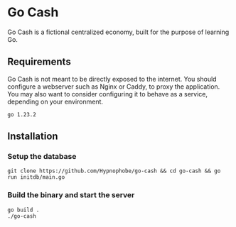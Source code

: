 # Go Cash
Go Cash is a fictional centralized economy, built for the purpose of learning Go.

## Requirements

Go Cash is not meant to be directly exposed to the internet. You should configure a webserver such as Nginx or Caddy, to proxy the application. You may also want to consider configuring it to behave as a service, depending on your environment.

`go 1.23.2`

## Installation

### Setup the database

`git clone https://github.com/Hypnophobe/go-cash && cd go-cash && go run initdb/main.go`

### Build the binary and start the server

```
go build .
./go-cash
```